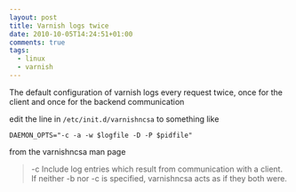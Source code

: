 ```yaml
---
layout: post
title: Varnish logs twice
date: 2010-10-05T14:24:51+01:00
comments: true
tags:
  - linux
  - varnish
---
```


The default configuration of varnish logs every request twice, once for the client and once for the backend communication

edit the line in `/etc/init.d/varnishncsa` to something like

`DAEMON_OPTS="-c -a -w $logfile -D -P $pidfile"`

from the varnishncsa man page

> -c Include log entries which result from communication with a client. If neither -b nor -c is specified, varnishncsa acts as if they both were.
